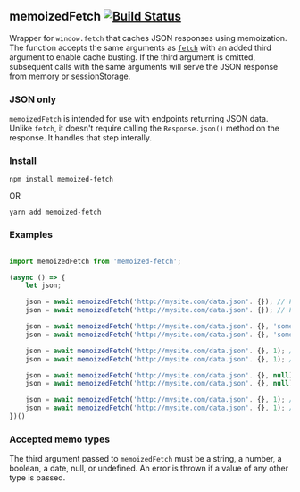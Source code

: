 ## memoizedFetch [![Build Status](https://travis-ci.com/johnwatkins0/memoized-fetch.svg?branch=master)](https://travis-ci.com/johnwatkins0/memoized-fetch)

Wrapper for `window.fetch` that caches JSON responses using memoization. The function accepts the same arguments as [`fetch`](https://developer.mozilla.org/en-US/docs/Web/API/WindowOrWorkerGlobalScope/fetch) with an added third argument to enable cache busting. If the third argument is omitted, subsequent calls with the same arguments will serve the JSON response from memory or sessionStorage.

### JSON only

`memoizedFetch` is intended for use with endpoints returning JSON data. Unlike `fetch`, it doesn't require calling the `Response.json()` method on the response. It handles that step interally.

### Install

`npm install memoized-fetch`

OR

`yarn add memoized-fetch`

### Examples

```JavaScript

import memoizedFetch from 'memoized-fetch';

(async () => {
    let json;

    json = await memoizedFetch('http://mysite.com/data.json'. {}); // From web request.
    json = await memoizedFetch('http://mysite.com/data.json'. {}); // From cache.

    json = await memoizedFetch('http://mysite.com/data.json'. {}, 'some-string'); // From web request.
    json = await memoizedFetch('http://mysite.com/data.json'. {}, 'some-string'); // From cache.

    json = await memoizedFetch('http://mysite.com/data.json'. {}, 1); // From web request.
    json = await memoizedFetch('http://mysite.com/data.json'. {}, 1); // From cache.

    json = await memoizedFetch('http://mysite.com/data.json'. {}, null); // From web request.
    json = await memoizedFetch('http://mysite.com/data.json'. {}, null); // From cache.

    json = await memoizedFetch('http://mysite.com/data.json'. {}, 1); // From web request.
    json = await memoizedFetch('http://mysite.com/data.json'. {}, 1); // From cache.
})()
```

### Accepted memo types

The third argument passed to `memoizedFetch` must be a string, a number, a boolean, a date, null, or undefined. An error is thrown if a value of any other type is passed.
